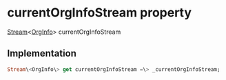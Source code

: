 


# currentOrgInfoStream property









[Stream](https:api.flutter.dev/flutter/dart-async/Stream-class.html)&lt;[OrgInfo](../../models_organization_org_info/OrgInfo-class.md)\> currentOrgInfoStream
  







## Implementation

```dart
Stream\<OrgInfo\> get currentOrgInfoStream =\> _currentOrgInfoStream;
```








